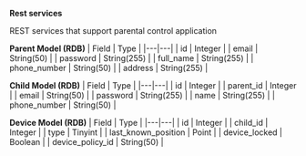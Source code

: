 **Rest services**

REST services that support parental control application

**Parent Model (RDB)**
|  Field | Type  |
|---|---|
|  id | Integer  |
|  email | String(50)  |
|  password | String(255)  |
|  full_name | String(255)  |
|  phone_number | String(50)  |
|  address | String(255)  |

**Child Model (RDB)**
|  Field | Type  |
|---|---|
|  id | Integer  |
|  parent_id | Integer  |
|  email | String(50)  |
|  password | String(255)  |
|  name | String(255)  |
|  phone_number | String(50)  |


**Device Model (RDB)**
|  Field | Type  |
|---|---| 
|  id | Integer  |
|  child_id | Integer  |
|  type | Tinyint  |
|  last_known_position | Point  |
|  device_locked | Boolean  |
|  device_policy_id | String(50)  |


